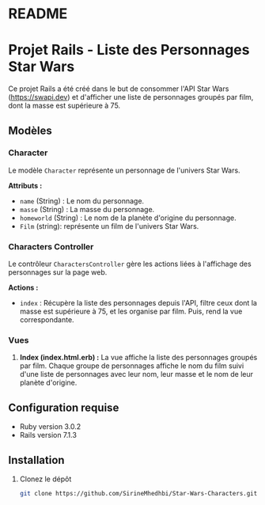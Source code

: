 # README

# Projet Rails - Liste des Personnages Star Wars

Ce projet Rails a été créé dans le but de consommer l'API Star Wars (https://swapi.dev) et d'afficher une liste de personnages groupés par film, dont la masse est supérieure à 75.

## Modèles

### Character

Le modèle `Character` représente un personnage de l'univers Star Wars.

**Attributs :**

- `name` (String) : Le nom du personnage.
- `masse` (String) : La masse du personnage.
- `homeworld` (String) : Le nom de la planète d'origine du personnage.
- `Film` (string): représente un film de l'univers Star Wars.

### Characters Controller

Le contrôleur `CharactersController` gère les actions liées à l'affichage des personnages sur la page web.

**Actions :**

- `index` : Récupère la liste des personnages depuis l'API, filtre ceux dont la masse est supérieure à 75, et les organise par film. Puis, rend la vue correspondante.

### Vues

1. **Index (index.html.erb) :** La vue affiche la liste des personnages groupés par film. Chaque groupe de personnages affiche le nom du film suivi d'une liste de personnages avec leur nom, leur masse et le nom de leur planète d'origine.

## Configuration requise

- Ruby version 3.0.2
- Rails version 7.1.3

## Installation

1. Clonez le dépôt
   ```bash
   git clone https://github.com/SirineMhedhbi/Star-Wars-Characters.git
   ```
